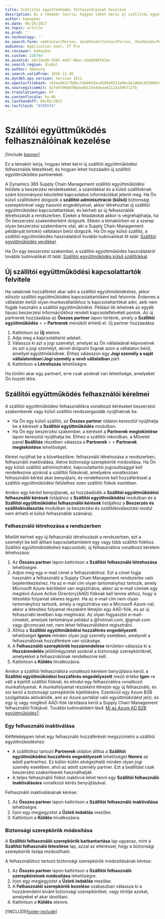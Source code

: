 ```yaml
---
title: Szállítói együttműködés felhasználóinak kezelése
description: Ez a témakör leírja, hogyan lehet kérni új szállítói együttműködési felhasználók létesítését, és hogyan lehet hozzáadni új szállítói együttműködési partnereket.
author: kamaybac
ms.date: 06/20/2017
ms.topic: article
ms.prod: ''
ms.technology: ''
ms.search.form: smmContactPerson, VendVendorContactPerson, VendVendorPortalUser
audience: Application User, IT Pro
ms.reviewer: kamaybac
ms.custom: 220744
ms.assetid: edc19ad0-3565-4d47-98ac-dda6098f63ac
ms.search.region: Global
ms.author: dabourq
ms.search.validFrom: 2016-11-30
ms.dyn365.ops.version: Version 1611
ms.openlocfilehash: c62ee9b2c7b0bcfa68055bc4509d6513a00cde1868cd55906fdc09130c85f8ed
ms.sourcegitcommit: 42fe9790ddf0bdad911544deaa82123a396712fb
ms.translationtype: HT
ms.contentlocale: hu-HU
ms.lasthandoff: 08/05/2021
ms.locfileid: "6745574"
---
```

# <a name="manage-vendor-collaboration-users"></a>Szállítói együttműködés felhasználóinak kezelése

[!include [banner](../includes/banner.md)]

Ez a témakör leírja, hogyan lehet kérni új szállítói együttműködési felhasználók létesítését, és hogyan lehet hozzáadni új szállítói együttműködési partnereket. 

A Dynamics 365 Supply Chain Management szállítói együttműködési felülete a beszerzési rendelésekkel, a számlákkal és a külső szállítóknak szánt bizományosi készlettel kapcsolatos információkat jelenít meg. Ha Ön külső szállítóként dolgozik a **szállítói adminisztráció (külső)** biztonsági szerepkörével vagy hasonló engedélyeivel, akkor létrehozhat új szállítói együttműködési kapcsolattartókat, és kérheti az új felhasználók létrehozását a rendszerben. Ezeket a feladatokat akkor is végrehajthatja, ha Ön beszerzési szakemberként dolgozik. Ebben a témakörben ez a szerep olyan beszerzési szakemberre utal, aki a Supply Chain Management példányát birtokló vállalaton belül dolgozik. Ha Ön egy külső szállító, a szállítói együttműködés használatáról további tudnivalókat itt talál: [Szállítói együttműködés vevőkkel](vendor-collaboration-work-customers-dynamics-365-operations.md).  

Ha Ön egy beszerzési szakember, a szállítói együttműködés használatáról további tudnivalókat itt talál: [Szállítói együttműködés külső szállítókkal](vendor-collaboration-work-external-vendors.md).

## <a name="add-new-vendor-collaboration-contacts"></a>Új szállítói együttműködési kapcsolattartók felvitele
Ha valakinek hozzáférést akar adni a szállítói együttműködéshez, akkor először szállítói együttműködési kapcsolattartóként kell felvinnie. Érdemes a vállalatán belüli olyan munkavállalókhoz is kapcsolattartókat adni, akik nem fogják használni a szállítói együttműködést. Például ők lehetnek az egyéb típusú beszerzési információkhoz rendelt kapcsolatfelvételi pontok. Az új partnerek hozzáadása az **Összes partner** lapon történik, amely a **Szállítói együttműködés** &gt; > **Partnerek** menüből érhető el. Új partner hozzáadása

1.  Kattintson az **Új** elemre.
2.  Adja meg a kapcsolattartó adatait.
3.  Válassza ki azt a jogi személyt, amelyet az Ön vállalatánál képviselnek és azt a jogi személyt, akivel dolgozni fognak azon a vállalaton belül, amellyel együttműködnek. Ehhez válasszon egy **Jogi személy a saját vállalatomban**/**Jogi személy a vevő vállalatban** párt.
4.  Kattintson a **Létrehozás** lehetőségre.

Ha törölni akar egy partnert, erre csak azoknál van lehetősége, amelyeket Ön hozott létre.

## <a name="vendor-collaboration-user-requests"></a>Szállítói együttműködés felhasználói kérelmei
A szállítói együttműködési felhasználókra vonatkozó kéréseket beszerzési szakemberek vagy külső szállítói rendszergazdák nyújthatnak be.

-   Ha Ön egy külső szállító, az **Összes partner** oldalon keresztül nyújthatja be a kéréseit a **Szállítói együttműködés** modulban.
-   Ha Ön egy beszerzési szakember, a kéréseit a **Partnerek megtekintése** lapon keresztül nyújthatja be. Ehhez a szállítói rekordban, a Művelet panel **Beállítás** részében válassza a **Partnerek** &gt; > **Partnerek megtekintése** lehetőséget.

Kérést nyújthat be a következőkre: felhasználó létrehozása a rendszerben, felhasználó inaktiválása, illetve biztonsági szerepkörök módosítása. Ha Ön egy külső szállítói adminisztrátor, kapcsolattartói jogosultsággal kell rendelkeznie azoknál a szállítói fiókoknál, amelyekre vonatkozóan felhasználói kérést akar benyújtani, és rendelkeznie kell hozzáféréssel a szállítói együttműködési felülethez ezen szállítói fiókok esetében.  

Amikor egy kérést benyújtanak, az hozzáadódik a **Szállítói együttműködési felhasználói kérések** listájához a **Szállítói együttműködési** modulban és a **Szállítói együttműködési felhasználói kérések** listájához a **Beszerzés és szállítókiválasztás** modulban (a beszerzési és szállítókiválasztási modul nem érhető el külső felhasználók számára).

### <a name="provision-a-user"></a>Felhasználó létrehozása a rendszerben

Mielőtt kérheti egy új felhasználó létrehozását a rendszerben, ezt a személyt be kell állítani kapcsolattartóként egy vagy több szállítói fiókhoz. Szállítói együttműködéshez kapcsolódó, új felhasználóra vonatkozó kérelem létrehozása:

1. Az **Összes partner** lapon kattintson a **Szállítói felhasználó létrehozása** lehetőségre.
2. Adjon meg egy e-mail címet a felhasználóhoz. Ezt a címet fogja használni a felhasználó a Supply Chain Management rendszerbe való bejelentkezéshez. Ha az e-mail cím olyan tartományhoz tartozik, amely Microsoft Azure-bérlőként van regisztrálva, akkor az e-mail címnek egy meglévő Azure Active Directory(AAD) fióknak kell lennie ahhoz, hogy a létesítési folyamat sikeres legyen. Ha az e-mail cím nem olyan tartományhoz tartozik, amely a regisztrálva van a Microsoft Azure-nál, akkor a létesítési folyamat részeként létrejön egy AAD-fiók, és az új felhasználó levélben kap meghívást. Az olyan fogyasztói e-mail-címeket, amelyek tartományai például a @hotmail.com, @gmail.com vagy @comcast.net, nem lehet felhasználóként regisztrálni.
3. Állítsa a **Szállítói együttműködési hozzáférés engedélyezett** lehetőséget **Igenre** minden olyan jogi személy esetében, amelynél a felhasználónak hozzáférésre van szüksége.
4. A **Felhasználói szerepkörök hozzárendelése** területen válassza ki a **Hozzárendelés** jelölőnégyzetet azoknál a biztonsági szerepköröknél, amelyekkel a felhasználónak rendelkeznie kell.
5. Kattintson a **Küldés** hivatkozásra.

Amikor a szállítói felhasználóra vonatkozó kérelem benyújtásra kerül, a **Szállítói együttműködési hozzáférés engedélyezett** mező értéke **Igen**-re vált a kijelölt szállítói fióknál, és elindul egy felhasználóra vonatkozó munkafolyamat. A munkafolyamat részeként létrejön egy új felhasználó, és sor kerül a biztonsági szerepkörök kijelölésére. Ezenkívül egy Azure B2B szolgáltatás aktiválódik, ami az Azure portállal való együttműködést jelzi, és egy új vagy meglévő AAD-fiók társításra kerül a Supply Chain Management felhasználói fiókjával. További tudnivalókért lásd: [Mi az Azure AD B2B együttműködés?](/azure/active-directory/active-directory-b2b-what-is-azure-ad-b2b).

### <a name="inactivate-a-user"></a>Egy felhasználó inaktiválása

Kétféleképpen lehet egy felhasználó hozzáférését megszüntetni a szállítói együttműködéshez:

-   A szállítóhoz tartozó **Partnerek** oldalon állítsa a **Szállítói együttműködési hozzáférés engedélyezett** lehetőséget **Nemre** az adott partnerhez. Ez külön-külön elvégezhető minden olyan jogi személy esetében, ahol az adott személy partner. Ezt a beállítást csak beszerzési szakemberek használhatják.
-   A teljes felhasználói fiókot inaktívvá lehet tenni egy **Szállítói felhasználó inaktiválására** vonatkozó kérés benyújtásával.

Felhasználó inaktiválásának kérése:

1.  Az **Összes partner** lapon kattintson a **Szállítói felhasználó** **inaktiválása** lehetőségre.
2.  Írjon egy megjegyzést a **Üzleti indoklás** mezőbe.
3.  Kattintson a **Küldés** hivatkozásra.

### <a name="modify-security-roles"></a>Biztonsági szerepkörök módosítása

A **Szállítói felhasználói szerepkörök karbantartása** lap ugyanaz, mint a **Szállítói felhasználó létesítése** lap, azzal az eltéréssel, hogy a biztonsági szerepkörök listája módosítható.  

A felhasználóhoz tartozó biztonsági szerepkörök módosításának kérése:

1.  Az **Összes partner** lapon kattintson a **Szállítói felhasználó** **szerepköreinek módosítása** lehetőségre.
2.  Írjon egy megjegyzést a **Üzleti indoklás** mezőbe.
3.  A **Felhasználói szerepkörök kezelése** szakaszban válassza ki a hozzárendelni kívánt biztonsági szerepköröket, vagy törölje azokat, amelyeket el akar távolítani.
4.  Kattintson a **Küldés** elemre.






[!INCLUDE[footer-include](../../includes/footer-banner.md)]